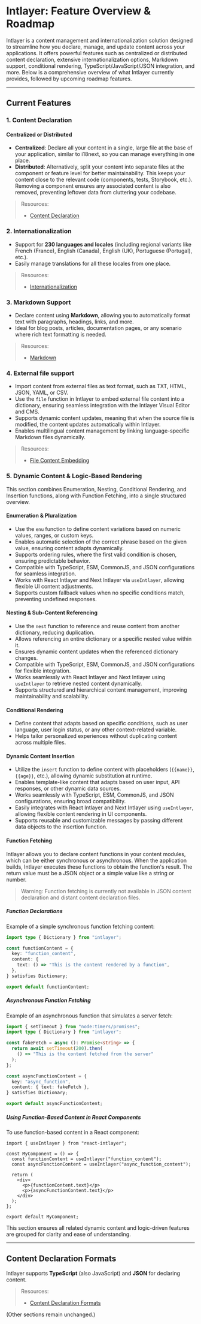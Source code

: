 # Intlayer: Feature Overview & Roadmap

Intlayer is a content management and internationalization solution designed to streamline how you declare, manage, and update content across your applications. It offers powerful features such as centralized or distributed content declaration, extensive internationalization options, Markdown support, conditional rendering, TypeScript/JavaScript/JSON integration, and more. Below is a comprehensive overview of what Intlayer currently provides, followed by upcoming roadmap features.

---

## Current Features

### 1. Content Declaration

#### Centralized or Distributed

- **Centralized**: Declare all your content in a single, large file at the base of your application, similar to i18next, so you can manage everything in one place.
- **Distributed**: Alternatively, split your content into separate files at the component or feature level for better maintainability. This keeps your content close to the relevant code (components, tests, Storybook, etc.). Removing a component ensures any associated content is also removed, preventing leftover data from cluttering your codebase.

> Resources:
>
> - [Content Declaration](https://github.com/aymericzip/intlayer/blob/main/docs/en/dictionary/get_started.md)

### 2. Internationalization

- Support for **230 languages and locales** (including regional variants like French (France), English (Canada), English (UK), Portuguese (Portugal), etc.).
- Easily manage translations for all these locales from one place.

> Resources:
>
> - [Internationalization](https://github.com/aymericzip/intlayer/blob/main/docs/en/dictionary/translation.md)

### 3. Markdown Support

- Declare content using **Markdown**, allowing you to automatically format text with paragraphs, headings, links, and more.
- Ideal for blog posts, articles, documentation pages, or any scenario where rich text formatting is needed.

> Resources:
>
> - [Markdown](https://github.com/aymericzip/intlayer/blob/main/docs/en/dictionary/markdown.md)

### 4. External file support

- Import content from external files as text format, such as TXT, HTML, JSON, YAML, or CSV.
- Use the `file` function in Intlayer to embed external file content into a dictionary, ensuring seamless integration with the Intlayer Visual Editor and CMS.
- Supports dynamic content updates, meaning that when the source file is modified, the content updates automatically within Intlayer.
- Enables multilingual content management by linking language-specific Markdown files dynamically.

> Resources:
>
> - [File Content Embedding](https://github.com/aymericzip/intlayer/blob/main/docs/en/dictionary/file.md)

### 5. Dynamic Content & Logic-Based Rendering

This section combines Enumeration, Nesting, Conditional Rendering, and Insertion functions, along with Function Fetching, into a single structured overview.

#### Enumeration & Pluralization

- Use the `enu` function to define content variations based on numeric values, ranges, or custom keys.
- Enables automatic selection of the correct phrase based on the given value, ensuring content adapts dynamically.
- Supports ordering rules, where the first valid condition is chosen, ensuring predictable behavior.
- Compatible with TypeScript, ESM, CommonJS, and JSON configurations for seamless integration.
- Works with React Intlayer and Next Intlayer via `useIntlayer`, allowing flexible UI content adjustments.
- Supports custom fallback values when no specific conditions match, preventing undefined responses.

#### Nesting & Sub-Content Referencing

- Use the `nest` function to reference and reuse content from another dictionary, reducing duplication.
- Allows referencing an entire dictionary or a specific nested value within it.
- Ensures dynamic content updates when the referenced dictionary changes.
- Compatible with TypeScript, ESM, CommonJS, and JSON configurations for flexible integration.
- Works seamlessly with React Intlayer and Next Intlayer using `useIntlayer` to retrieve nested content dynamically.
- Supports structured and hierarchical content management, improving maintainability and scalability.

#### Conditional Rendering

- Define content that adapts based on specific conditions, such as user language, user login status, or any other context-related variable.
- Helps tailor personalized experiences without duplicating content across multiple files.

#### Dynamic Content Insertion

- Utilize the `insert` function to define content with placeholders (`{{name}}`, `{{age}}`, etc.), allowing dynamic substitution at runtime.
- Enables template-like content that adapts based on user input, API responses, or other dynamic data sources.
- Works seamlessly with TypeScript, ESM, CommonJS, and JSON configurations, ensuring broad compatibility.
- Easily integrates with React Intlayer and Next Intlayer using `useIntlayer`, allowing flexible content rendering in UI components.
- Supports reusable and customizable messages by passing different data objects to the insertion function.

#### Function Fetching

Intlayer allows you to declare content functions in your content modules, which can be either synchronous or asynchronous. When the application builds, Intlayer executes these functions to obtain the function's result. The return value must be a JSON object or a simple value like a string or number.

> Warning: Function fetching is currently not available in JSON content declaration and distant content declaration files.

##### Function Declarations

Example of a simple synchronous function fetching content:

```typescript
import type { Dictionary } from "intlayer";

const functionContent = {
  key: "function_content",
  content: {
    text: () => "This is the content rendered by a function",
  },
} satisfies Dictionary;

export default functionContent;
```

##### Asynchronous Function Fetching

Example of an asynchronous function that simulates a server fetch:

```typescript
import { setTimeout } from "node:timers/promises";
import type { Dictionary } from "intlayer";

const fakeFetch = async (): Promise<string> => {
  return await setTimeout(200).then(
    () => "This is the content fetched from the server"
  );
};

const asyncFunctionContent = {
  key: "async_function",
  content: { text: fakeFetch },
} satisfies Dictionary;

export default asyncFunctionContent;
```

##### Using Function-Based Content in React Components

To use function-based content in a React component:

```tsx
import { useIntlayer } from "react-intlayer";

const MyComponent = () => {
  const functionContent = useIntlayer("function_content");
  const asyncFunctionContent = useIntlayer("async_function_content");

  return (
    <div>
      <p>{functionContent.text}</p>
      <p>{asyncFunctionContent.text}</p>
    </div>
  );
};

export default MyComponent;
```

This section ensures all related dynamic content and logic-driven features are grouped for clarity and ease of understanding.

---

## Content Declaration Formats

Intlayer supports **TypeScript** (also JavaScript) and **JSON** for declaring content.

> Resources:
>
> - [Content Declaration Formats](https://github.com/aymericzip/intlayer/blob/main/docs/en/dictionary/content_extention_customization.md)

(Other sections remain unchanged.)

